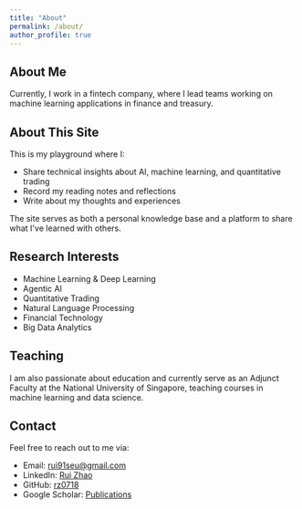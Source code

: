 ```yaml
---
title: "About"
permalink: /about/
author_profile: true
---
```


## About Me

Currently, I work in a fintech company, where I lead teams working on machine learning applications in finance and treasury.

## About This Site

This is my playground where I:
- Share technical insights about AI, machine learning, and quantitative trading
- Record my reading notes and reflections
- Write about my thoughts and experiences

The site serves as both a personal knowledge base and a platform to share what I've learned with others.

## Research Interests

- Machine Learning & Deep Learning
- Agentic AI
- Quantitative Trading
- Natural Language Processing
- Financial Technology
- Big Data Analytics

## Teaching

I am also passionate about education and currently serve as an Adjunct Faculty at the National University of Singapore, teaching courses in machine learning and data science.

## Contact

Feel free to reach out to me via:
- Email: rui91seu@gmail.com
- LinkedIn: [Rui Zhao](https://www.linkedin.com/in/rui-zhao-ph-d-cfa-1b4288112/)
- GitHub: [rz0718](https://github.com/rz0718)
- Google Scholar: [Publications](https://scholar.google.com/citations?user=u4hCFPIAAAAJ&hl=en) 